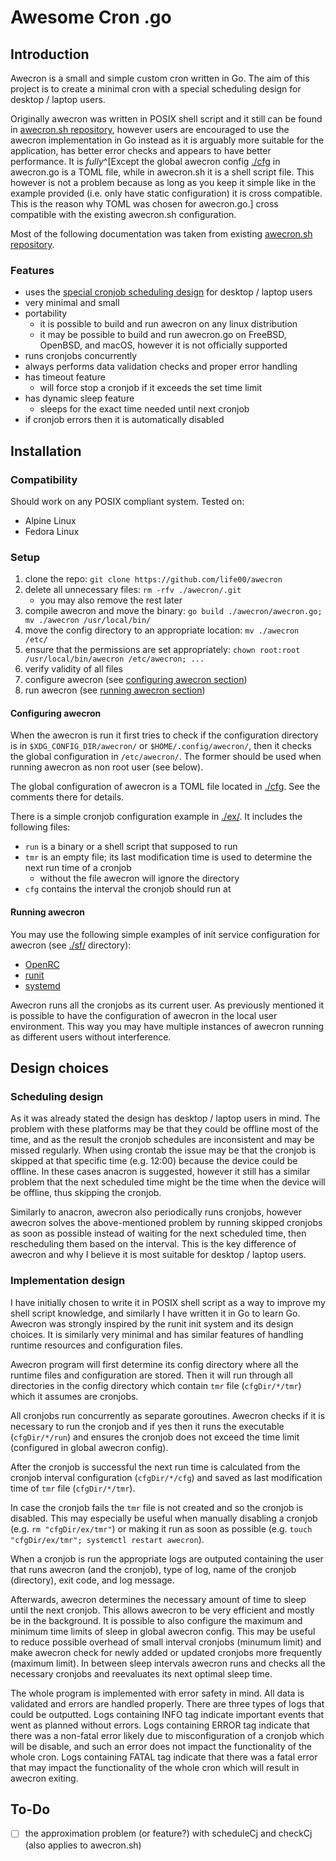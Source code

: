 # Awesome Cron .go

## Introduction

Awecron is a small and simple custom cron written in Go. The aim of this project is to create a minimal cron with a special scheduling design for desktop / laptop users.

Originally awecron was written in POSIX shell script and it still can be found in [awecron.sh repository](https://github.com/life00/awecron.sh), however users are encouraged to use the awecron implementation in Go instead as it is arguably more suitable for the application, has better error checks and appears to have better performance. It is _fully_^[Except the global awecron config [./cfg](./cfg) in awecron.go is a TOML file, while in awecron.sh it is a shell script file. This however is not a problem because as long as you keep it simple like in the example provided (i.e. only have static configuration) it is cross compatible. This is the reason why TOML was chosen for awecron.go.] cross compatible with the existing awecron.sh configuration.

Most of the following documentation was taken from existing [awecron.sh repository](https://github.com/life00/awecron.sh).

### Features

- uses the [special cronjob scheduling design](#scheduling-design) for desktop / laptop users
- very minimal and small
- portability
  - it is possible to build and run awecron on any linux distribution
  - it may be possible to build and run awecron.go on FreeBSD, OpenBSD, and macOS, however it is not officially supported
- runs cronjobs concurrently
- always performs data validation checks and proper error handling
- has timeout feature
  - will force stop a cronjob if it exceeds the set time limit
- has dynamic sleep feature
  - sleeps for the exact time needed until next cronjob
- if cronjob errors then it is automatically disabled

## Installation

### Compatibility

Should work on any POSIX compliant system. Tested on:

- Alpine Linux
- Fedora Linux

### Setup

1. clone the repo: `git clone https://github.com/life00/awecron`
2. delete all unnecessary files: `rm -rfv ./awecron/.git`
   - you may also remove the rest later
3. compile awecron and move the binary: `go build ./awecron/awecron.go; mv ./awecron /usr/local/bin/`
4. move the config directory to an appropriate location: `mv ./awecron /etc/`
5. ensure that the permissions are set appropriately: `chown root:root /usr/local/bin/awecron /etc/awecron; ...`
6. verify validity of all files
7. configure awecron (see [configuring awecron section](#configuring-awecron))
8. run awecron (see [running awecron section](#running-awecron))

#### Configuring awecron

When the awecron is run it first tries to check if the configuration directory is in `$XDG_CONFIG_DIR/awecron/` or `$HOME/.config/awecron/`, then it checks the global configuration in `/etc/awecron/`. The former should be used when running awecron as non root user (see below).

The global configuration of awecron is a TOML file located in [./cfg](./cfg). See the comments there for details.

There is a simple cronjob configuration example in [./ex/](./ex/). It includes the following files:

- `run` is a binary or a shell script that supposed to run
- `tmr` is an empty file; its last modification time is used to determine the next run time of a cronjob
  - without the file awecron will ignore the directory
- `cfg` contains the interval the cronjob should run at

#### Running awecron

You may use the following simple examples of init service configuration for awecron (see [./sf/](./sf/) directory):

- [OpenRC](./sf/openrc/awecron)
- [runit](./sf/runit/)
- [systemd](./sf/systemd/awecron.service)

Awecron runs all the cronjobs as its current user. As previously mentioned it is possible to have the configuration of awecron in the local user environment. This way you may have multiple instances of awecron running as different users without interference.

## Design choices

### Scheduling design

As it was already stated the design has desktop / laptop users in mind. The problem with these platforms may be that they could be offline most of the time, and as the result the cronjob schedules are inconsistent and may be missed regularly. When using crontab the issue may be that the cronjob is skipped at that specific time (e.g. 12:00) because the device could be offline. In these cases anacron is suggested, however it still has a similar problem that the next scheduled time might be the time when the device will be offline, thus skipping the cronjob.

Similarly to anacron, awecron also periodically runs cronjobs, however awecron solves the above-mentioned problem by running skipped cronjobs as soon as possible instead of waiting for the next scheduled time, then rescheduling them based on the interval. This is the key difference of awecron and why I believe it is most suitable for desktop / laptop users.

### Implementation design

I have initially chosen to write it in POSIX shell script as a way to improve my shell script knowledge, and similarly I have written it in Go to learn Go. Awecron was strongly inspired by the runit init system and its design choices. It is similarly very minimal and has similar features of handling runtime resources and configuration files.

Awecron program will first determine its config directory where all the runtime files and configuration are stored. Then it will run through all directories in the config directory which contain `tmr` file (`cfgDir/*/tmr`) which it assumes are cronjobs.

All cronjobs run concurrently as separate goroutines. Awecron checks if it is necessary to run the cronjob and if yes then it runs the executable (`cfgDir/*/run`) and ensures the cronjob does not exceed the time limit (configured in global awecron config).

After the cronjob is successful the next run time is calculated from the cronjob interval configuration (`cfgDir/*/cfg`) and saved as last modification time of `tmr` file (`cfgDir/*/tmr`).

In case the cronjob fails the `tmr` file is not created and so the cronjob is disabled. This may especially be useful when manually disabling a cronjob (e.g. `rm "cfgDir/ex/tmr"`) or making it run as soon as possible (e.g. `touch "cfgDir/ex/tmr"; systemctl restart awecron`).

When a cronjob is run the appropriate logs are outputed containing the user that runs awecron (and the cronjob), type of log, name of the cronjob (directory), exit code, and log message.

Afterwards, awecron determines the necessary amount of time to sleep until the next cronjob. This allows awecron to be very efficient and mostly be in the background. It is possible to also configure the maximum and minimum time limits of sleep in global awecron config. This may be useful to reduce possible overhead of small interval cronjobs (minumum limit) and make awecron check for newly added or updated cronjobs more frequently (maximum limit). In between sleep intervals awecron runs and checks all the necessary cronjobs and reevaluates its next optimal sleep time.

The whole program is implemented with error safety in mind. All data is validated and errors are handled properly. There are three types of logs that could be outputted. Logs containing INFO tag indicate important events that went as planned without errors. Logs containing ERROR tag indicate that there was a non-fatal error likely due to misconfiguration of a cronjob which will be disable, and such an error does not impact the functionality of the whole cron. Logs containing FATAL tag indicate that there was a fatal error that may impact the functionality of the whole cron which will result in awecron exiting.

## To-Do

- [ ] the approximation problem (or feature?) with scheduleCj and checkCj (also applies to awecron.sh)

